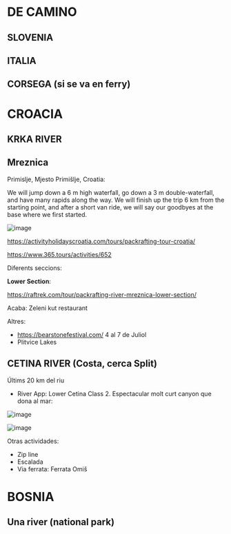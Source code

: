 # DE CAMINO

## SLOVENIA

## ITALIA

## CORSEGA (si se va en ferry)

# CROACIA

## KRKA RIVER

## Mreznica 

Primislje, Mjesto Primišlje, Croatia: 

We will jump down a 6 m high waterfall, go down a 3 m double-waterfall, and have many rapids along the way. We will finish up the trip 6 km from the starting point, and after a short van ride, we will say our goodbyes at the base where we first started.

![image](https://github.com/acacha/worlds/assets/4015406/267f09d9-30e3-41ef-a958-d956fdeaaaa1)


https://activityholidayscroatia.com/tours/packrafting-tour-croatia/

https://www.365.tours/activities/652

Diferents seccions:

**Lower Section**:

https://raftrek.com/tour/packrafting-river-mreznica-lower-section/

Acaba: Zeleni kut restaurant


Altres:
- https://bearstonefestival.com/ 4 al 7 de Juliol
- Plitvice Lakes
  
## CETINA RIVER (Costa, cerca Split)

Últims 20 km del riu

- River App: Lower Cetina Class 2. Espectacular molt curt canyon que dona al mar:

![image](https://github.com/acacha/worlds/assets/4015406/d5f00425-a29a-4aec-8140-68e7c76cf813)

![image](https://github.com/acacha/worlds/assets/4015406/1cee4b3e-1f01-48ac-a55f-7dfc5c180c14)

Otras actividades:
- Zip line
- Escalada
- Via ferrata: Ferrata Omiš

# BOSNIA

## Una river (national park)

